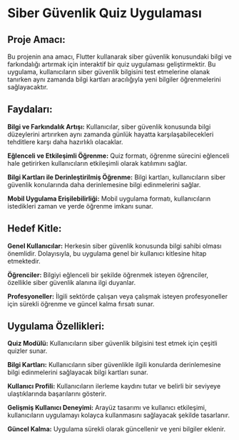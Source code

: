 # Siber Güvenlik Quiz Uygulaması

## Proje Amacı:
Bu projenin ana amacı, Flutter kullanarak siber güvenlik konusundaki bilgi ve farkındalığı artırmak için interaktif bir quiz uygulaması geliştirmektir. Bu uygulama, kullanıcıların siber güvenlik bilgisini test etmelerine olanak tanırken aynı zamanda bilgi kartları aracılığıyla yeni bilgiler öğrenmelerini sağlayacaktır.


## Faydaları:
**Bilgi ve Farkındalık Artışı:** Kullanıcılar, siber güvenlik konusunda bilgi düzeylerini artırırken aynı zamanda günlük hayatta karşılaşabilecekleri tehditlere karşı daha hazırlıklı olacaklar.

**Eğlenceli ve Etkileşimli Öğrenme:** Quiz formatı, öğrenme sürecini eğlenceli hale getirirken kullanıcıların etkileşimli olarak katılımını sağlar.

**Bilgi Kartları ile Derinleştirilmiş Öğrenme:** Bilgi kartları, kullanıcıların siber güvenlik konularında daha derinlemesine bilgi edinmelerini sağlar.

**Mobil Uygulama Erişilebilirliği:** Mobil uygulama formatı, kullanıcıların istedikleri zaman ve yerde öğrenme imkanı sunar.


## Hedef Kitle:
**Genel Kullanıcılar:** Herkesin siber güvenlik konusunda bilgi sahibi olması önemlidir. Dolayısıyla, bu uygulama genel bir kullanıcı kitlesine hitap etmektedir.

**Öğrenciler:** Bilgiyi eğlenceli bir şekilde öğrenmek isteyen öğrenciler, özellikle siber güvenlik alanına ilgi duyanlar.

**Profesyoneller:** İlgili sektörde çalışan veya çalışmak isteyen profesyoneller için sürekli öğrenme ve güncel kalma fırsatı sunar.



## Uygulama Özellikleri:
**Quiz Modülü:** Kullanıcıların siber güvenlik bilgisini test etmek için çeşitli quizler sunar.

**Bilgi Kartları:** Kullanıcıların siber güvenlikle ilgili konularda derinlemesine bilgi edinmelerini sağlayacak bilgi kartları sunar.

**Kullanıcı Profili:** Kullanıcıların ilerleme kaydını tutar ve belirli bir seviyeye ulaştıklarında başarılarını gösterir.

**Gelişmiş Kullanıcı Deneyimi:** Arayüz tasarımı ve kullanıcı etkileşimi, kullanıcıların uygulamayı kolayca kullanmasını sağlayacak şekilde tasarlanır.

**Güncel Kalma:** Uygulama sürekli olarak güncellenir ve yeni bilgiler eklenir.


